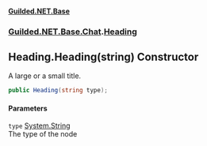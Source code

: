 
#### [Guilded.NET.Base](Guilded_NET_Base 'Guilded_NET_Base')
### [Guilded.NET.Base.Chat](Guilded_NET_Base#Guilded_NET_Base_Chat 'Guilded.NET.Base.Chat').[Heading](Heading 'Guilded.NET.Base.Chat.Heading')
## Heading.Heading(string) Constructor
A large or a small title.  
```csharp
public Heading(string type);
```

#### Parameters
<a name='Guilded_NET_Base_Chat_Heading_Heading(string)_type'></a>
`type` [System.String](https://docs.microsoft.com/en-us/dotnet/api/System.String 'System.String')  
The type of the node
  
